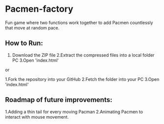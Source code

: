# Pacmen-factory
Fun game where two functions work together to add Pacmen countlessly that move at random pace.

## How to Run: 
1. Download the ZIP file
2.Extract the compressed files into a local folder PC
3.Open 'index.html'

or

1.Fork the repository into your GitHub
2.Fetch the folder into your PC
3.Open 'index.html'

##  Roadmap of future improvements: 
1.Adding a thin tail for every moving Pacman 
2.Animating Pacmen to interact with mouse movement.
